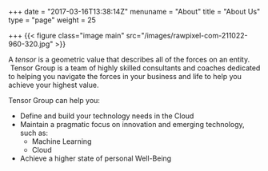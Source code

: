 +++
date = "2017-03-16T13:38:14Z"
menuname = "About"
title = "About Us"
type = "page"
weight = 25

+++
{{< figure class="image main" src="/images/rawpixel-com-211022-960-320.jpg" >}}

A <i>tensor</i> is a geometric value that describes all of the forces on an entity.  Tensor Group is a team of highly skilled consultants and coaches dedicated to helping you navigate the forces in your business and life to help you achieve your highest value.

Tensor Group can help you:

* Define and build your technology needs in the Cloud
* Maintain a pragmatic focus on innovation and emerging technology, such as:
  * Machine Learning
  * Cloud
* Achieve a higher state of personal Well-Being
